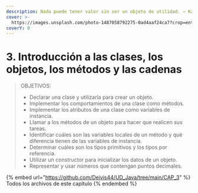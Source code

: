 ```yaml
---
description: Nada puede tener valor sin ser un objeto de utilidad. — Karl Marx
cover: >-
  https://images.unsplash.com/photo-1487058792275-0ad4aaf24ca7?crop=entropy&cs=tinysrgb&fm=jpg&ixid=MnwxOTcwMjR8MHwxfHNlYXJjaHwxfHxqYXZhJTIwY2xhc3N8ZW58MHx8fHwxNjc2NDEwMzAz&ixlib=rb-4.0.3&q=80
coverY: 0
---
```


# 3. Introducción a las clases, los objetos, los métodos y las cadenas

> OBJETIVOS:
>
> * Declarar una clase y utilizarla para crear un objeto.
> * Implementar los comportamientos de una clase como métodos.
> * Implementar los atributos de una clase como variables de instancia.
> * Llamar a los métodos de un objeto para hacer que realicen sus tareas.
> * Identificar cuáles son las variables locales de un método y qué diferencia tienen de las variables de instancia.
> * Determinar cuáles son los tipos primitivos y los tipos por referencia.
> * Utilizar un constructor para inicializar los datos de un objeto.
> * Representar y usar números que contengan puntos decimales.

{% embed url="https://github.com/Deivis44/UD_Java/tree/main/CAP_3" %}
Todos los archivos de este capítulo
{% endembed %}
